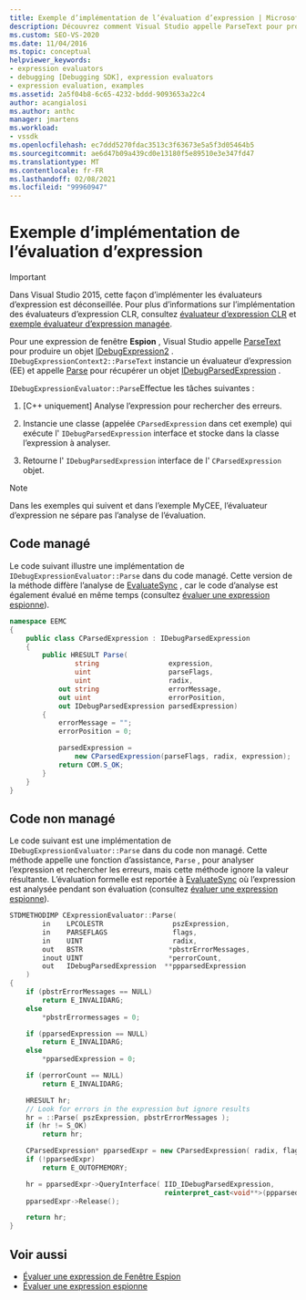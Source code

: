 ```yaml
---
title: Exemple d’implémentation de l’évaluation d’expression | Microsoft Docs
description: Découvrez comment Visual Studio appelle ParseText pour produire un objet IDebugExpression2 pour une expression Windows Watch.
ms.custom: SEO-VS-2020
ms.date: 11/04/2016
ms.topic: conceptual
helpviewer_keywords:
- expression evaluators
- debugging [Debugging SDK], expression evaluators
- expression evaluation, examples
ms.assetid: 2a5f04b8-6c65-4232-bddd-9093653a22c4
author: acangialosi
ms.author: anthc
manager: jmartens
ms.workload:
- vssdk
ms.openlocfilehash: ec7ddd5270fdac3513c3f63673e5a5f3d05464b5
ms.sourcegitcommit: ae6d47b09a439cd0e13180f5e89510e3e347fd47
ms.translationtype: MT
ms.contentlocale: fr-FR
ms.lasthandoff: 02/08/2021
ms.locfileid: "99960947"
---
```

# <a name="sample-implementation-of-expression-evaluation"></a>Exemple d’implémentation de l’évaluation d’expression
> [!IMPORTANT]
> Dans Visual Studio 2015, cette façon d’implémenter les évaluateurs d’expression est déconseillée. Pour plus d’informations sur l’implémentation des évaluateurs d’expression CLR, consultez [évaluateur d’expression CLR](https://github.com/Microsoft/ConcordExtensibilitySamples/wiki/CLR-Expression-Evaluators) et [exemple évaluateur d’expression managée](https://github.com/Microsoft/ConcordExtensibilitySamples/wiki/Managed-Expression-Evaluator-Sample).

 Pour une expression de fenêtre **Espion** , Visual Studio appelle [ParseText](../../extensibility/debugger/reference/idebugexpressioncontext2-parsetext.md) pour produire un objet [IDebugExpression2](../../extensibility/debugger/reference/idebugexpression2.md) . `IDebugExpressionContext2::ParseText` instancie un évaluateur d’expression (EE) et appelle [Parse](../../extensibility/debugger/reference/idebugexpressionevaluator-parse.md) pour récupérer un objet [IDebugParsedExpression](../../extensibility/debugger/reference/idebugparsedexpression.md) .

 `IDebugExpressionEvaluator::Parse`Effectue les tâches suivantes :

1. [C++ uniquement] Analyse l’expression pour rechercher des erreurs.

2. Instancie une classe (appelée `CParsedExpression` dans cet exemple) qui exécute l' `IDebugParsedExpression` interface et stocke dans la classe l’expression à analyser.

3. Retourne l' `IDebugParsedExpression` interface de l' `CParsedExpression` objet.

> [!NOTE]
> Dans les exemples qui suivent et dans l’exemple MyCEE, l’évaluateur d’expression ne sépare pas l’analyse de l’évaluation.

## <a name="managed-code"></a>Code managé
 Le code suivant illustre une implémentation de `IDebugExpressionEvaluator::Parse` dans du code managé. Cette version de la méthode diffère l’analyse de [EvaluateSync](../../extensibility/debugger/reference/idebugparsedexpression-evaluatesync.md) , car le code d’analyse est également évalué en même temps (consultez [évaluer une expression espionne](../../extensibility/debugger/evaluating-a-watch-expression.md)).

```csharp
namespace EEMC
{
    public class CParsedExpression : IDebugParsedExpression
    {
        public HRESULT Parse(
                string                 expression,
                uint                   parseFlags,
                uint                   radix,
            out string                 errorMessage,
            out uint                   errorPosition,
            out IDebugParsedExpression parsedExpression)
        {
            errorMessage = "";
            errorPosition = 0;

            parsedExpression =
                new CParsedExpression(parseFlags, radix, expression);
            return COM.S_OK;
        }
    }
}
```

## <a name="unmanaged-code"></a>Code non managé
Le code suivant est une implémentation de `IDebugExpressionEvaluator::Parse` dans du code non managé. Cette méthode appelle une fonction d’assistance, `Parse` , pour analyser l’expression et rechercher les erreurs, mais cette méthode ignore la valeur résultante. L’évaluation formelle est reportée à [EvaluateSync](../../extensibility/debugger/reference/idebugparsedexpression-evaluatesync.md) où l’expression est analysée pendant son évaluation (consultez [évaluer une expression espionne](../../extensibility/debugger/evaluating-a-watch-expression.md)).

```cpp
STDMETHODIMP CExpressionEvaluator::Parse(
        in    LPCOLESTR                 pszExpression,
        in    PARSEFLAGS                flags,
        in    UINT                      radix,
        out   BSTR                     *pbstrErrorMessages,
        inout UINT                     *perrorCount,
        out   IDebugParsedExpression  **ppparsedExpression
    )
{
    if (pbstrErrorMessages == NULL)
        return E_INVALIDARG;
    else
        *pbstrErrormessages = 0;

    if (pparsedExpression == NULL)
        return E_INVALIDARG;
    else
        *pparsedExpression = 0;

    if (perrorCount == NULL)
        return E_INVALIDARG;

    HRESULT hr;
    // Look for errors in the expression but ignore results
    hr = ::Parse( pszExpression, pbstrErrorMessages );
    if (hr != S_OK)
        return hr;

    CParsedExpression* pparsedExpr = new CParsedExpression( radix, flags, pszExpression );
    if (!pparsedExpr)
        return E_OUTOFMEMORY;

    hr = pparsedExpr->QueryInterface( IID_IDebugParsedExpression,
                                      reinterpret_cast<void**>(ppparsedExpression) );
    pparsedExpr->Release();

    return hr;
}
```

## <a name="see-also"></a>Voir aussi
- [Évaluer une expression de Fenêtre Espion](../../extensibility/debugger/evaluating-a-watch-window-expression.md)
- [Évaluer une expression espionne](../../extensibility/debugger/evaluating-a-watch-expression.md)
